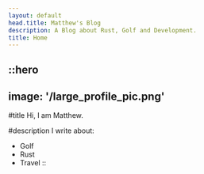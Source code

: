 ```yaml
---
layout: default
head.title: Matthew's Blog
description: A Blog about Rust, Golf and Development.
title: Home
---
```


::hero
---
image: '/large_profile_pic.png'
---
#title
Hi, I am Matthew.

#description
I write about:

- Golf
- Rust
- Travel
::
